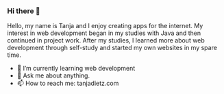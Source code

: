 ### Hi there 👋

Hello, my name is Tanja and I enjoy creating apps for the internet. My interest in web development began in my studies with Java and then continued in project work. After my studies, I learned more about web development through self-study and started my own websites in my spare time.


- 🌱 I’m currently learning web development
- 💬 Ask me about anything. 
- 📫 How to reach me: tanjadietz.com

